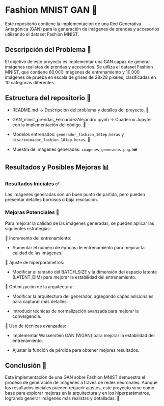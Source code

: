 # Fashion MNIST GAN 🧵 

Este repositorio contiene la implementación de una Red Generativa Antagónica (GAN) para la generación de imágenes de prendas y accesorios utilizando el dataset Fashion MNIST.

## Descripción del Problema 📌

El objetivo de este proyecto es implementar una GAN capaz de generar imágenes realistas de prendas y accesorios. Se utiliza el dataset Fashion MNIST, que contiene 60,000 imágenes de entrenamiento y 10,000 imágenes de prueba en escala de grises de 28x28 píxeles, clasificadas en 10 categorías diferentes.

## Estructura del repositorio 📂 

* README.md → Descripción del problema y detalles del proyecto. 📄 

* GAN_mnist_prendas_FernandezAlejandro.ipynb → Cuaderno Jupyter con la implementación del código. 📓 

* Modelos entrenados: `generador_fashion_101ep.keras` y `discriminador_fashion_101ep.keras`. 🤖 

* Muestra de imágenes generadas: `imagenes_generadas.png`. 🖼️ 

## Resultados y Posibles Mejoras 📊 

### Resultados Iniciales ✅ 

Las imágenes generadas son un buen punto de partida, pero pueden presentar detalles borrosos o baja resolución.

### Mejoras Potenciales 🚀 

Para mejorar la calidad de las imágenes generadas, se pueden aplicar las siguientes estrategias:

📌 Incremento del entrenamiento:

* Aumentar el número de épocas de entrenamiento para mejorar la calidad de las imágenes.

📌 Ajuste de hiperparámetros:

* Modificar el tamaño del BATCH_SIZE y la dimensión del espacio latente (LATENT_DIM) para mejorar la estabilidad del entrenamiento.

📌 Optimización de la arquitectura:

* Modificar la arquitectura del generador, agregando capas adicionales para capturar más detalles.

* Introducir técnicas de normalización avanzada para mejorar la convergencia.

📌 Uso de técnicas avanzadas:

* Implementar Wasserstein GAN (WGAN) para mejorar la estabilidad del entrenamiento.

* Ajustar la función de pérdida para obtener mejores resultados.

## Conclusión 🎯 

Esta implementación de una GAN sobre Fashion MNIST demuestra el proceso de generación de imágenes a través de redes neuronales. Aunque los resultados iniciales pueden requerir ajustes, este proyecto sirve como base para explorar mejoras en la arquitectura y en los hiperparámetros, logrando generar imágenes más realistas y detalladas. 🚀
